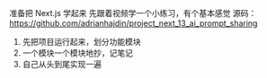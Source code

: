 准备把 Next.js 学起来
先跟着视频学一个小练习，有个基本感觉
源码： https://github.com/adrianhajdin/project_next_13_ai_prompt_sharing

1. 先把项目运行起来，划分功能模块
2. 一个模块一个模块地抄，记笔记
3. 自己从头到尾实现一遍
